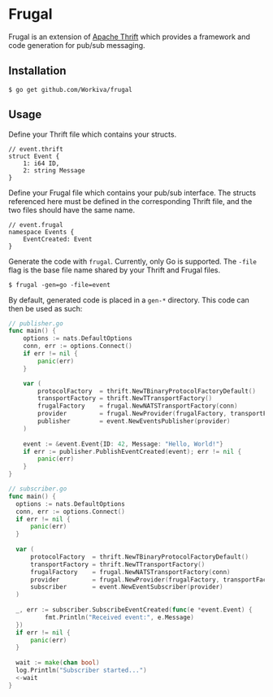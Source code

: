 # Frugal

Frugal is an extension of [Apache Thrift](https://thrift.apache.org/) which provides a framework and code generation for pub/sub messaging.

## Installation

```
$ go get github.com/Workiva/frugal
```

## Usage

Define your Thrift file which contains your structs.

```thrift
// event.thrift
struct Event {
    1: i64 ID,
    2: string Message
}
```

Define your Frugal file which contains your pub/sub interface. The structs referenced here must be defined in the corresponding Thrift file, and the two files should have the same name.

```thrift
// event.frugal
namespace Events {
    EventCreated: Event
}
```

Generate the code with `frugal`. Currently, only Go is supported. The `-file` flag is the base file name shared by your Thrift and Frugal files.

```
$ frugal -gen=go -file=event
```

By default, generated code is placed in a `gen-*` directory. This code can then be used as such:

```go
// publisher.go
func main() {
    options := nats.DefaultOptions
    conn, err := options.Connect()
    if err != nil {
        panic(err)
    }

    var (
        protocolFactory  = thrift.NewTBinaryProtocolFactoryDefault()
        transportFactory = thrift.NewTTransportFactory()
        frugalFactory    = frugal.NewNATSTransportFactory(conn)
        provider         = frugal.NewProvider(frugalFactory, transportFactory, protocolFactory)
        publisher        = event.NewEventsPublisher(provider)
    )
    
    event := &event.Event{ID: 42, Message: "Hello, World!"}
    if err := publisher.PublishEventCreated(event); err != nil {
        panic(err)
    }
}
```

```go
// subscriber.go
func main() {
  options := nats.DefaultOptions
  conn, err := options.Connect()
  if err != nil {
      panic(err)
  }
  
  var (
      protocolFactory  = thrift.NewTBinaryProtocolFactoryDefault()
      transportFactory = thrift.NewTTransportFactory()
      frugalFactory    = frugal.NewNATSTransportFactory(conn)
      provider         = frugal.NewProvider(frugalFactory, transportFactory, protocolFactory)
      subscriber       = event.NewEventSubscriber(provider)
  )
  
  _, err := subscriber.SubscribeEventCreated(func(e *event.Event) {
          fmt.Println("Received event:", e.Message)
  })
  if err != nil {
      panic(err)
  }
  
  wait := make(chan bool)
  log.Println("Subscriber started...")
  <-wait
}
```
